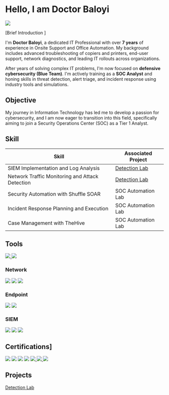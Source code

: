 # Hello, I am Doctor Baloyi
<a href="https://www.linkedin.com/in/doctor-baloyi-29907a110/" target="_blank">
  <img src="https://img.shields.io/badge/-LinkedIn-0A66C2?style=for-the-badge&logo=linkedin&logoColor=white" />
</a>


[Brief Introduction ]

I'm **Doctor Baloyi**, a dedicated IT Professional with over **7 years** of experience in Onsite Support and Office Automation. My background includes advanced troubleshooting of copiers and printers, end-user support, network diagnostics, and leading IT rollouts across organizations. 

After years of solving complex IT problems, I'm now focused on **defensive cybersecurity (Blue Team)**. I'm actively training as a **SOC Analyst** and honing skills in threat detection, alert triage, and incident response using industry tools and simulations.


## Objective

My journey in Information Technology has led me to develop a passion for cybersecurity, and I am now eager to transition into this field, specifically aiming to join a Security Operations Center (SOC) as a Tier 1 Analyst.

## Skill

| Skill                                         | Associated Project         |
|-----------------------------------------------|----------------------------|
| SIEM Implementation and Log Analysis          | <a href="https://github.com/dbaloyi47/SIEM-Lab/blob/main/README.md">Detection Lab</a>|
| Network Traffic Monitoring and Attack Detection | <a href="https://google.com">Detection Lab</a>|
| Security Automation with Shuffle SOAR         | SOC Automation Lab|
| Incident Response Planning and Execution      | SOC Automation Lab|
| Case Management with TheHive                  | SOC Automation Lab|


## Tools
<a href="https://www.virustotal.com/"> <img src="https://img.shields.io/badge/-VirusTotal-3949AB?&style=for-the-badge&logo=VirusTotal&logoColor=white" /> </a> <a href="https://easy-detect.com/" target="_blank"> <img src="https://img.shields.io/badge/-Easy%20Detect-009688?&style=for-the-badge&logo=security&logoColor=white" /> </a>

### Network
<div>
    <img src="https://img.shields.io/badge/-Wireshark-1679A7?&style=for-the-badge&logo=Wireshark&logoColor=white" />
    <img src="https://img.shields.io/badge/-Suricata-EF3B2D?&style=for-the-badge&logo=Suricata&logoColor=white" />
    <img src="https://img.shields.io/badge/-Zeek-777BB4?&style=for-the-badge&logo=Zeek&logoColor=white" />
</div>

### Endpoint
<div>
    <img src="https://img.shields.io/badge/-Microsoft_Defender_for_Endpoint-00A4EF?&style=for-the-badge&logo=Microsoft&logoColor=white" />
    <img src="https://img.shields.io/badge/-Velociraptor-4B275F?&style=for-the-badge&logo=Velociraptor&logoColor=white" />
</div>

### SIEM
<div>
    <img src="https://img.shields.io/badge/-Microsoft_Sentinel-0078D4?&style=for-the-badge&logo=Microsoft&logoColor=white" />
    <img src="https://img.shields.io/badge/-Splunk-000000?&style=for-the-badge&logo=Splunk&logoColor=white" />
    <img src="https://img.shields.io/badge/-Qualys-007396?&style=for-the-badge&logo=Qualys&logoColor=white" />

</div>

## Certifications]
<div>
  <img src="https://img.shields.io/badge/-Certified%20in%20Cybersecurity-0066A1?&style=for-the-badge&logo=ISC2&logoColor=white" />
<img src="https://img.shields.io/badge/-Security%2B-FF0000?&style=for-the-badge&logo=CompTIA&logoColor=white" />
<img src="https://img.shields.io/badge/-Network%2B-007ACC?&style=for-the-badge&logo=CompTIA&logoColor=white" />
<img src="https://img.shields.io/badge/-A%2B-4D4D4D?&style=for-the-badge&logo=CompTIA&logoColor=white" />
  <a href="https://www.coursera.org/professional-certificates/google-cybersecurity">
  <img src="https://img.shields.io/badge/-Google%20Cybersecurity-4285F4?&style=for-the-badge&logo=Google&logoColor=white" />
    <a href="https://letsdefend.io/certificates/Reveng-RAT">
  <img src="https://img.shields.io/badge/-Reveng%20RAT%20Certified-2E7D32?&style=for-the-badge&logo=letsdefend&logoColor=white" />
      <a href="https://letsdefend.io/certificates/Malicious-Excel-Expert">
  <img src="https://img.shields.io/badge/-Malicious%20Excel%20Expert-1565C0?&style=for-the-badge&logo=letsdefend&logoColor=white" />
</a>

</a>

</a>

</div>

## Projects
<a href="https://github.com/dbaloyi47/SIEM-Lab/blob/main/README.md">Detection Lab</a>
